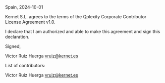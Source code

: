 Spain, 2024-10-01

Kernet S.L. agrees to the terms of the Qplexity Corporate Contributor License
Agreement v1.0.

I declare that I am authorized and able to make this agreement and sign this
declaration.

Signed,

Victor Ruiz Huerga vruiz@kernet.es

List of contributors:

Victor Ruiz Huerga vruiz@kernet.es
